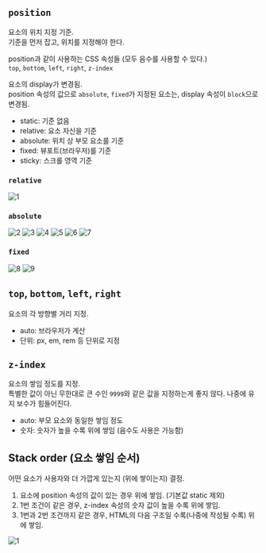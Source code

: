 ## `position`

요소의 위치 지정 기준.  
기준을 먼저 잡고, 위치를 지정해야 한다.

position과 같이 사용하는 CSS 속성들 (모두 음수를 사용할 수 있다.)  
`top`, `bottom`, `left`, `right`, `z-index`

요소의 display가 변경됨.  
position 속성의 값으로 `absolute`, `fixed`가 지정된 요소는, display 속성이 `block`으로 변경됨.

- static: 기준 없음
- relative: 요소 자신을 기준
- absolute: 위치 상 부모 요소를 기준
- fixed: 뷰포트(브라우저)를 기준
- sticky: 스크롤 영역 기준

### `relative`

![1](https://github.com/cyb9701/study-various-things/assets/59527787/36866ceb-6111-4e31-aad4-3867f7b25978)

### `absolute`

![2](https://github.com/cyb9701/study-various-things/assets/59527787/8695e250-76a8-47e8-a8bf-07634518946e)
![3](https://github.com/cyb9701/study-various-things/assets/59527787/3fd1e720-5844-4f4c-bd9d-1bb3cbb9e627)
![4](https://github.com/cyb9701/study-various-things/assets/59527787/17928523-8c5a-4616-ab31-4bb8e65d86ff)
![5](https://github.com/cyb9701/study-various-things/assets/59527787/f7188c8c-e4a0-42f7-917a-4d5112692724)
![6](https://github.com/cyb9701/study-various-things/assets/59527787/153bfa7d-e43b-4078-9cb9-f9689f8a7f12)
![7](https://github.com/cyb9701/study-various-things/assets/59527787/c38f914a-7487-48fa-83d6-72049f2e2599)

### `fixed`

![8](https://github.com/cyb9701/study-various-things/assets/59527787/8fb27592-8748-469c-973f-85cd961fd65f)
![9](https://github.com/cyb9701/study-various-things/assets/59527787/d0869b26-24dd-4a79-a29f-351d0c49c6c4)

## `top`, `bottom`, `left`, `right`

요소의 각 방향별 거리 지정.

- auto: 브라우저가 계산
- 단위: px, em, rem 등 단위로 지정

## `z-index`

요소의 쌓임 정도를 지정.  
특별한 값이 아닌 무한대로 큰 수인 `9999`와 같은 값을 지정하는게 좋지 않다. 나중에 유지 보수가 힘들어진다.

- auto: 부모 요소와 동일한 쌓임 정도
- 숫자: 숫자가 높을 수록 위에 쌓임 (음수도 사용은 가능함)

## Stack order (요소 쌓임 순서)

어떤 요소가 사용자와 더 가깝게 있는지 (위에 쌓이는지) 결정.

1. 요소에 position 속성의 값이 있는 경우 위에 쌓임. (기본값 static 제외)
2. 1번 조건이 같은 경우, z-index 속성의 숫자 값이 높을 수록 위에 쌓임.
3. 1번과 2번 조건까지 같은 경우, HTML의 다음 구조일 수록(나중에 작성될 수록) 위에 쌓임.

![1](https://github.com/cyb9701/study-various-things/assets/59527787/b35a2c69-a074-4021-8dd0-4dd2d28c1460)

